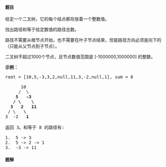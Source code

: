 #### 题目
<p>给定一个二叉树，它的每个结点都存放着一个整数值。</p>

<p>找出路径和等于给定数值的路径总数。</p>

<p>路径不需要从根节点开始，也不需要在叶子节点结束，但是路径方向必须是向下的（只能从父节点到子节点）。</p>

<p>二叉树不超过1000个节点，且节点数值范围是 [-1000000,1000000] 的整数。</p>

<p><strong>示例：</strong></p>

<pre>root = [10,5,-3,3,2,null,11,3,-2,null,1], sum = 8

      10
     /  \
    <strong>5</strong>   <strong>-3</strong>
   <strong>/</strong> <strong>\</strong>    <strong>\</strong>
  <strong>3</strong>   <strong>2</strong>   <strong>11</strong>
 / \   <strong>\</strong>
3  -2   <strong>1</strong>

返回 3。和等于 8 的路径有:

1.  5 -&gt; 3
2.  5 -&gt; 2 -&gt; 1
3.  -3 -&gt; 11
</pre>


 #### 题解